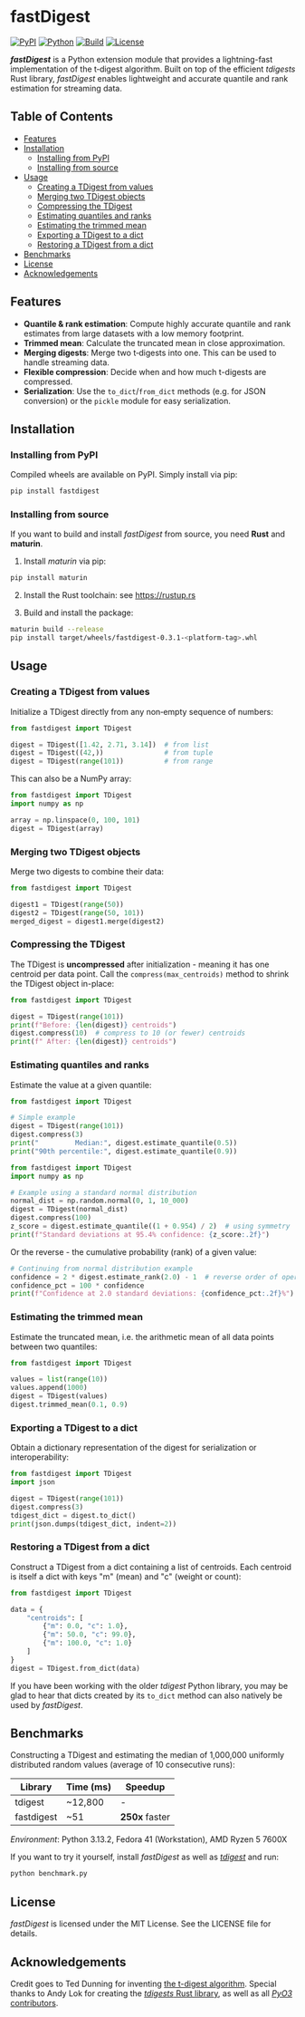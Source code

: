# fastDigest

[![PyPI](https://img.shields.io/pypi/v/fastdigest.svg)](https://pypi.org/project/fastdigest)
[![Python](https://img.shields.io/badge/python-3.8+-blue.svg)](https://www.python.org/downloads/)
[![Build](https://github.com/moritzmucha/fastdigest/actions/workflows/build.yml/badge.svg)](https://github.com/moritzmucha/fastdigest/actions)
[![License](https://img.shields.io/badge/License-MIT-yellow.svg)](./LICENSE)

***fastDigest*** is a Python extension module that provides a lightning-fast implementation of the t‑digest algorithm. Built on top of the efficient *tdigests* Rust library, *fastDigest* enables lightweight and accurate quantile and rank estimation for streaming data.

## Table of Contents

- [Features](#features)
- [Installation](#installation)
  - [Installing from PyPI](#installing-from-pypi)
  - [Installing from source](#installing-from-source)
- [Usage](#usage)
  - [Creating a TDigest from values](#creating-a-tdigest-from-values)
  - [Merging two TDigest objects](#merging-two-tdigest-objects)
  - [Compressing the TDigest](#compressing-the-tdigest)
  - [Estimating quantiles and ranks](#estimating-quantiles-and-ranks)
  - [Estimating the trimmed mean](#estimating-the-trimmed-mean)
  - [Exporting a TDigest to a dict](#exporting-a-tdigest-to-a-dict)
  - [Restoring a TDigest from a dict](#restoring-a-tdigest-from-a-dict)
- [Benchmarks](#benchmarks)
- [License](#license)
- [Acknowledgements](#acknowledgements)

## Features

- **Quantile & rank estimation**: Compute highly accurate quantile and rank estimates from large datasets with a low memory footprint.
- **Trimmed mean**: Calculate the truncated mean in close approximation.
- **Merging digests**: Merge two t‑digests into one. This can be used to handle streaming data.
- **Flexible compression**: Decide when and how much t-digests are compressed.
- **Serialization**: Use the `to_dict`/`from_dict` methods (e.g. for JSON conversion) or the `pickle` module for easy serialization.

## Installation

### Installing from PyPI

Compiled wheels are available on PyPI. Simply install via pip:

```bash
pip install fastdigest
```

### Installing from source

If you want to build and install *fastDigest* from source, you need **Rust** and **maturin**.

1. Install *maturin* via pip:

```bash
pip install maturin
```

2. Install the Rust toolchain: see https://rustup.rs

3. Build and install the package:

```bash
maturin build --release
pip install target/wheels/fastdigest-0.3.1-<platform-tag>.whl
```

## Usage

### Creating a TDigest from values

Initialize a TDigest directly from any non‑empty sequence of numbers:

```python
from fastdigest import TDigest

digest = TDigest([1.42, 2.71, 3.14])  # from list
digest = TDigest((42,))               # from tuple
digest = TDigest(range(101))          # from range
```

This can also be a NumPy array:

```python
from fastdigest import TDigest
import numpy as np

array = np.linspace(0, 100, 101)
digest = TDigest(array)
```

### Merging two TDigest objects

Merge two digests to combine their data:

```python
from fastdigest import TDigest

digest1 = TDigest(range(50))
digest2 = TDigest(range(50, 101))
merged_digest = digest1.merge(digest2)
```

### Compressing the TDigest

The TDigest is **uncompressed** after initialization - meaning it has one centroid per data point. Call the `compress(max_centroids)` method to shrink the TDigest object in-place:

```python
from fastdigest import TDigest

digest = TDigest(range(101))
print(f"Before: {len(digest)} centroids")
digest.compress(10)  # compress to 10 (or fewer) centroids
print(f" After: {len(digest)} centroids")
```

### Estimating quantiles and ranks

Estimate the value at a given quantile:

```python
from fastdigest import TDigest

# Simple example
digest = TDigest(range(101))
digest.compress(3)
print("         Median:", digest.estimate_quantile(0.5))
print("90th percentile:", digest.estimate_quantile(0.9))
```

```python
from fastdigest import TDigest
import numpy as np

# Example using a standard normal distribution
normal_dist = np.random.normal(0, 1, 10_000)
digest = TDigest(normal_dist)
digest.compress(100)
z_score = digest.estimate_quantile((1 + 0.954) / 2)  # using symmetry
print(f"Standard deviations at 95.4% confidence: {z_score:.2f}")
```

Or the reverse - the cumulative probability (rank) of a given value:

```python
# Continuing from normal distribution example
confidence = 2 * digest.estimate_rank(2.0) - 1  # reverse order of operations
confidence_pct = 100 * confidence
print(f"Confidence at 2.0 standard deviations: {confidence_pct:.2f}%")
```

### Estimating the trimmed mean

Estimate the truncated mean, i.e. the arithmetic mean of all data points between two quantiles:

```python
from fastdigest import TDigest

values = list(range(10))
values.append(1000)
digest = TDigest(values)
digest.trimmed_mean(0.1, 0.9)
```

### Exporting a TDigest to a dict

Obtain a dictionary representation of the digest for serialization or interoperability:

```python
from fastdigest import TDigest
import json

digest = TDigest(range(101))
digest.compress(3)
tdigest_dict = digest.to_dict()
print(json.dumps(tdigest_dict, indent=2))
```

### Restoring a TDigest from a dict

Construct a TDigest from a dict containing a list of centroids. Each centroid is itself a dict with keys "m" (mean) and "c" (weight or count):

```python
from fastdigest import TDigest

data = {
    "centroids": [
        {"m": 0.0, "c": 1.0},
        {"m": 50.0, "c": 99.0},
        {"m": 100.0, "c": 1.0}
    ]
}
digest = TDigest.from_dict(data)
```

If you have been working with the older *tdigest* Python library, you may be glad to hear that dicts created by its `to_dict` method can also natively be used by *fastDigest*.

## Benchmarks

Constructing a TDigest and estimating the median of 1,000,000 uniformly distributed random values (average of 10 consecutive runs):

| Library            | Time (ms) | Speedup         |
|--------------------|-----------|-----------------|
| tdigest            | ~12,800   | -               |
| fastdigest         | ~51       | **250x** faster |

*Environment*: Python 3.13.2, Fedora 41 (Workstation), AMD Ryzen 5 7600X

If you want to try it yourself, install *fastDigest* as well as [*tdigest*](https://pypi.org/project/tdigest/) and run:

```bash
python benchmark.py
```

## License

*fastDigest* is licensed under the MIT License. See the LICENSE file for details.

## Acknowledgements

Credit goes to Ted Dunning for inventing [the t-digest algorithm](https://github.com/tdunning/t-digest). Special thanks to Andy Lok for creating the [*tdigests* Rust library](https://github.com/andylokandy/tdigests), as well as all [*PyO3* contributors](https://github.com/pyo3).
